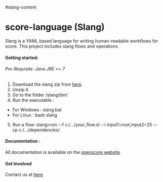 #slang-content

score-language (Slang)
==============

Slang is a YAML based language for writing human-readable workflows for score. This project includes slang flows and operations.

#### Getting started:

###### Pre-Requisite: Java JRE >= 7

1. Download the slang zip from [here](https://github.com/openscore/score-language/releases/download/slang-CLI-v0.2.1/score-lang-cli.zip).
2. Unzip it.
3. Go to the folder /slang/bin/
4. Run the executable :
  - For Windows : slang.bat 
  - For Linux : bash slang
5. Run a flow: slang>run --f c:/.../your_flow.sl --i input1=root,input2=25 --cp c:/.../dependencies/


#### Documentation :

All documentation is available on the [openscore website](http://www.openscore.io/#/docs).

#### Get Involved

Contact us at [here](mailto:support@openscore.io).
